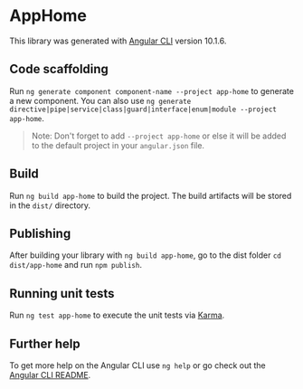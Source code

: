 # AppHome

This library was generated with [Angular CLI](https://github.com/angular/angular-cli) version 10.1.6.

## Code scaffolding

Run `ng generate component component-name --project app-home` to generate a new component. You can also use `ng generate directive|pipe|service|class|guard|interface|enum|module --project app-home`.
> Note: Don't forget to add `--project app-home` or else it will be added to the default project in your `angular.json` file. 

## Build

Run `ng build app-home` to build the project. The build artifacts will be stored in the `dist/` directory.

## Publishing

After building your library with `ng build app-home`, go to the dist folder `cd dist/app-home` and run `npm publish`.

## Running unit tests

Run `ng test app-home` to execute the unit tests via [Karma](https://karma-runner.github.io).

## Further help

To get more help on the Angular CLI use `ng help` or go check out the [Angular CLI README](https://github.com/angular/angular-cli/blob/master/README.md).
